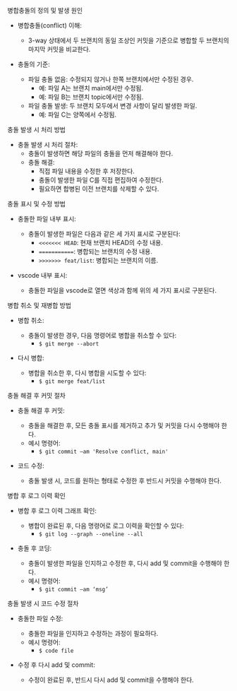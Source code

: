 병합충돌의 정의 및 발생 원인
- 병합충돌(conflict) 이해:
  - 3-way 상태에서 두 브랜치의 동일 조상인 커밋을 기준으로 병합할 두 브랜치의 마지막 커밋을 비교한다.
  
- 충돌의 기준:
  - 파일 충돌 없음: 수정되지 않거나 한쪽 브랜치에서만 수정된 경우.
    - 예: 파일 A는 브랜치 main에서만 수정됨.
    - 예: 파일 B는 브랜치 topic에서만 수정됨.
  - 파일 충돌 발생: 두 브랜치 모두에서 변경 사항이 달리 발생한 파일.
    - 예: 파일 C는 양쪽에서 수정됨.

충돌 발생 시 처리 방법
- 충돌 발생 시 처리 절차:
  - 충돌이 발생하면 해당 파일의 충돌을 먼저 해결해야 한다.
  - 충돌 해결: 
    - 직접 파일 내용을 수정한 후 저장한다.
    - 충돌이 발생한 파일 C를 직접 편집하여 수정한다.
    - 필요하면 합병된 이전 브랜치를 삭제할 수 있다.

충돌 표시 및 수정 방법
- 충돌한 파일 내부 표시:
  - 충돌이 발생한 파일은 다음과 같은 세 가지 표시로 구분된다:
    - `<<<<<<< HEAD`: 현재 브랜치 HEAD의 수정 내용.
    - `===========`: 병합되는 브랜치의 수정 내용.
    - `>>>>>>> feat/list`: 병합되는 브랜치의 이름.

- vscode 내부 표시:
  - 충돌한 파일을 vscode로 열면 색상과 함께 위의 세 가지 표시로 구분된다.

병합 취소 및 재병합 방법
- 병합 취소:
  - 충돌이 발생한 경우, 다음 명령어로 병합을 취소할 수 있다:
    - `$ git merge --abort`
  
- 다시 병합:
  - 병합을 취소한 후, 다시 병합을 시도할 수 있다:
    - `$ git merge feat/list`

충돌 해결 후 커밋 절차
- 충돌 해결 후 커밋:
  - 충돌을 해결한 후, 모든 충돌 표시를 제거하고 추가 및 커밋을 다시 수행해야 한다.
  - 예시 명령어:
    - `$ git commit –am 'Resolve conflict, main'`

- 코드 수정:
  - 충돌 발생 시, 코드를 원하는 형태로 수정한 후 반드시 커밋을 수행해야 한다.

병합 후 로그 이력 확인
- 병합 후 로그 이력 그래프 확인:
  - 병합이 완료된 후, 다음 명령어로 로그 이력을 확인할 수 있다:
    - `$ git log --graph --oneline --all`
  
- 충돌 후 코딩:
  - 충돌이 발생한 파일을 인지하고 수정한 후, 다시 add 및 commit을 수행해야 한다.
  - 예시 명령어:
    - `$ git commit –am ‘msg’`

충돌 발생 시 코드 수정 절차
- 충돌한 파일 수정:
  - 충돌한 파일을 인지하고 수정하는 과정이 필요하다.
  - 예시 명령어:
    - `$ code file`
  
- 수정 후 다시 add 및 commit:
  - 수정이 완료된 후, 반드시 다시 add 및 commit을 수행해야 한다.
